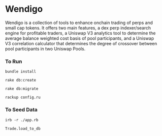 # Wendigo

Wendigo is a collection of tools to enhance onchain trading of perps and small cap tokens. It offers two main features, a dex perp indexer/search engine for profitable traders, a Uniswap V3 analytics tool to determine the average balance weighted cost basis of pool participants, and a Uniswap V3 correlation calculator that determines the degree of crossover between pool participants in two Uniswap Pools. 



### To Run

`bundle install`

`rake db:create`

`rake db:migrate`

`rackup config.ru`

### To Seed Data

`irb -r ./app.rb`

`Trade.load_to_db`


